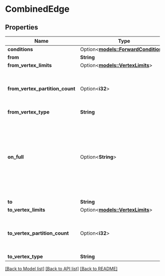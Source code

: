 # CombinedEdge

## Properties

Name | Type | Description | Notes
------------ | ------------- | ------------- | -------------
**conditions** | Option<[**models::ForwardConditions**](ForwardConditions.md)> |  | [optional]
**from** | **String** |  | 
**from_vertex_limits** | Option<[**models::VertexLimits**](VertexLimits.md)> |  | [optional]
**from_vertex_partition_count** | Option<**i32**> | The number of partitions of the from vertex, if not provided, the default value is set to \"1\". | [optional]
**from_vertex_type** | **String** | From vertex type. | 
**on_full** | Option<**String**> | OnFull specifies the behaviour for the write actions when the inter step buffer is full. There are currently two options, retryUntilSuccess and discardLatest. if not provided, the default value is set to \"retryUntilSuccess\" | [optional]
**to** | **String** |  | 
**to_vertex_limits** | Option<[**models::VertexLimits**](VertexLimits.md)> |  | [optional]
**to_vertex_partition_count** | Option<**i32**> | The number of partitions of the to vertex, if not provided, the default value is set to \"1\". | [optional]
**to_vertex_type** | **String** | To vertex type. | 

[[Back to Model list]](../README.md#documentation-for-models) [[Back to API list]](../README.md#documentation-for-api-endpoints) [[Back to README]](../README.md)


